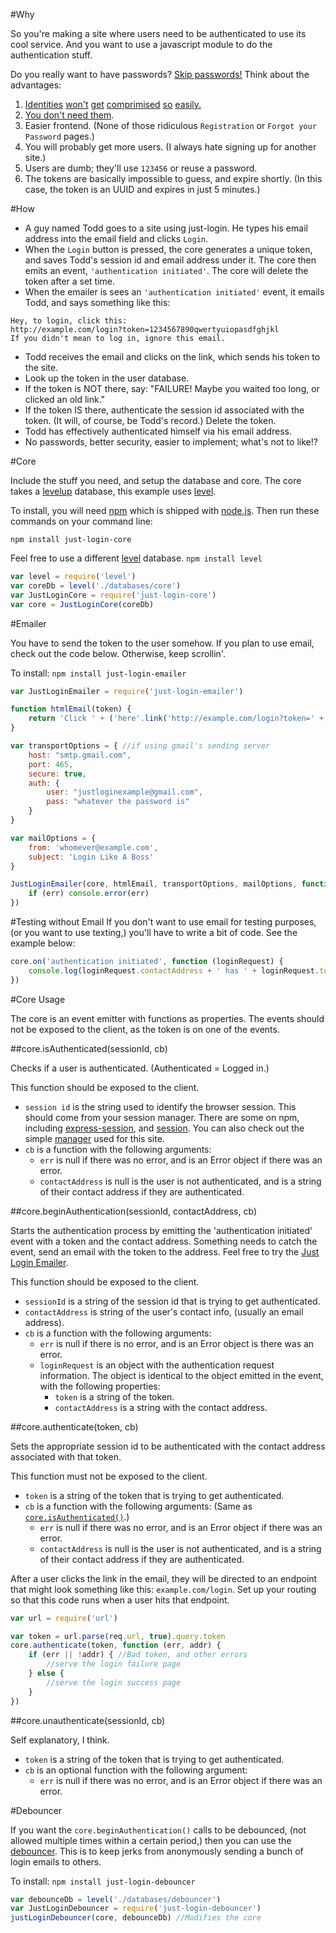 #Why

So you're making a site where users need to be authenticated to use its cool service. And you want to use a javascript module to do the authentication stuff.

Do you really want to have passwords? [Skip passwords!](https://medium.com/@ninjudd/lets-boycott-passwords-680d97eddb01) Think about the advantages:

1. [Identities](http://blog.moertel.com/posts/2006-12-15-never-store-passwords-in-a-database.html) [won't](http://heartbleed.com/) [get](https://en.wikipedia.org/wiki/SQL_injection#Examples) [comprimised](http://readwrite.com/2009/12/16/rockyou_hacker_30_of_sites_store_plain_text_passwords) [so](http://www.net-security.org/secworld.php?id=8612) [easily.](http://en.blog.wordpress.com/2014/09/12/gmail-password-leak-update/)
2. [You don't need them](https://medium.com/@ninjudd/passwords-are-obsolete-9ed56d483eb).
3. Easier frontend. (None of those ridiculous `Registration` or `Forgot your Password` pages.)
4. You will probably get more users. (I always hate signing up for another site.)
5. Users are dumb; they'll use `123456` or reuse a password.
6. The tokens are basically impossible to guess, and expire shortly. (In this case, the token is an UUID and expires in just 5 minutes.)


#How

- A guy named Todd goes to a site using just-login. He types his email address into the email field and clicks `Login`.
- When the `Login` button is pressed, the core generates a unique token, and saves Todd's session id and email address under it. The core then emits an event, `'authentication initiated'`. The core will delete the token after a set time. 
- When the emailer is sees an `'authentication initiated'` event, it emails Todd, and says something like this:

```
Hey, to login, click this:
http://example.com/login?token=1234567890qwertyuiopasdfghjkl
If you didn't mean to log in, ignore this email.
```

- Todd receives the email and clicks on the link, which sends his token to the site.
- Look up the token in the user database.
- If the token is NOT there, say: "FAILURE! Maybe you waited too long, or clicked an old link."
- If the token IS there, authenticate the session id associated with the token. (It will, of course, be Todd's record.) Delete the token.
- Todd has effectively authenticated himself via his email address.
- No passwords, better security, easier to implement; what's not to like!?

#Core

Include the stuff you need, and setup the database and core. The core takes a [levelup][levelup] database, this example uses [level][level].

To install, you will need [npm][npm] which is shipped with [node.js][node]. Then run these commands on your command line:

`npm install just-login-core`

Feel free to use a different [level][level] database.
`npm install level`

```js
var level = require('level')
var coreDb = level('./databases/core')
var JustLoginCore = require('just-login-core')
var core = JustLoginCore(coreDb)
```

#Emailer

You have to send the token to the user somehow. If you plan to use email, check out the code below. Otherwise, keep scrollin'.

To install: `npm install just-login-emailer`

```js
var JustLoginEmailer = require('just-login-emailer')

function htmlEmail(token) {
	return 'Click ' + ('here'.link('http://example.com/login?token=' + token)) + ' to login like a boss.'
}

var transportOptions = { //if using gmail's sending server
	host: "smtp.gmail.com",
	port: 465,
	secure: true,
	auth: {
		user: "justloginexample@gmail.com",
		pass: "whatever the password is"
	}
}

var mailOptions = {
	from: 'whomever@example.com',
	subject: 'Login Like A Boss'
}

JustLoginEmailer(core, htmlEmail, transportOptions, mailOptions, function (err) {
	if (err) console.error(err)
})
```

#Testing without Email
If you don't want to use email for testing purposes, (or you want to use texting,) you'll have to write a bit of code. See the example below:

```js
core.on('authentication initiated', function (loginRequest) {
	console.log(loginRequest.contactAddress + ' has ' + loginRequest.token + ' as their token.')
})
```

#Core Usage

The core is an event emitter with functions as properties. The events should not be exposed to the client, as the token is on one of the events.

##core.isAuthenticated(sessionId, cb)

Checks if a user is authenticated. (Authenticated = Logged in.)

This function should be exposed to the client.

- `session id` is the string used to identify the browser session. This should come from your session manager. There are some on npm, including [express-session](http://npmjs.org/package/express-session), and [session](http://npmjs.org/package/session). You can also check out the simple [manager][snmg] used for this site.
- `cb` is a function with the following arguments:
	- `err` is null if there was no error, and is an Error object if there was an error.
	- `contactAddress` is null is the user is not authenticated, and is a string of their contact address if they are authenticated.

##core.beginAuthentication(sessionId, contactAddress, cb)

Starts the authentication process by emitting the 'authentication initiated' event with a token and the contact address. Something needs to catch the event, send an email with the token to the address. Feel free to try the [Just Login Emailer][emlr].

This function should be exposed to the client.

- `sessionId` is a string of the session id that is trying to get authenticated.
- `contactAddress` is string of the user's contact info, (usually an email address).
- `cb` is a function with the following arguments:
	- `err` is null if there is no error, and is an Error object is there was an error.
	- `loginRequest` is an object with the authentication request information. The object is identical to the object emitted in the event, with the following properties:
		- `token` is a string of the token.
		- `contactAddress` is a string with the contact address.

##core.authenticate(token, cb)

Sets the appropriate session id to be authenticated with the contact address associated with that token.

This function must not be exposed to the client.

- `token` is a string of the token that is trying to get authenticated.
- `cb` is a function with the following arguments: (Same as [`core.isAuthenticated()`](#coreisauthenticatedsessionid-cb).)
	- `err` is null if there was no error, and is an Error object if there was an error.
	- `contactAddress` is null is the user is not authenticated, and is a string of their contact address if they are authenticated.

After a user clicks the link in the email, they will be directed to an endpoint that might look something like this: `example.com/login`. Set up your routing so that this code runs when a user hits that endpoint.

```js
var url = require('url')

var token = url.parse(req.url, true).query.token
core.authenticate(token, function (err, addr) {
	if (err || !addr) { //Bad token, and other errors
		//serve the login failure page
	} else {
		//serve the login success page
	}
})
```

##core.unauthenticate(sessionId, cb)

Self explanatory, I think.

- `token` is a string of the token that is trying to get authenticated.
- `cb` is an optional function with the following argument:
	- `err` is null if there was no error, and is an Error object if there was an error.

#Debouncer

If you want the `core.beginAuthentication()` calls to be debounced, (not allowed multiple times within a certain period,) then you can use the [debouncer][dbnc]. This is to keep jerks from anonymously sending a bunch of login emails to others.

To install: `npm install just-login-debouncer`

```js
var debounceDb = level('./databases/debouncer')
var JustLoginDebouncer = require('just-login-debouncer')
justLoginDebouncer(core, debounceDb) //Modifies the core
```


[core]: https://github.com/coding-in-the-wild/just-login-core
[dbnc]: https://github.com/coding-in-the-wild/just-login-debouncer
[snmg]: https://github.com/coding-in-the-wild/just-login-example-session-manager
[clnt]: https://github.com/coding-in-the-wild/just-login-client
[emlr]: https://github.com/coding-in-the-wild/just-login-emailer
[dnode]: https://github.com/substack/dnode
[levelup]: https://github.com/rvagg/node-levelup
[level]: https://github.com/rvagg/node-levelup
[node]: http://nodejs.org/download
[npm]: http://npmjs.org
